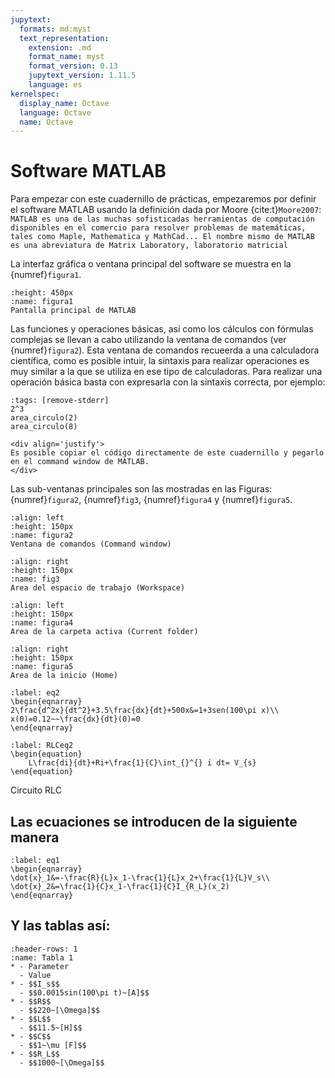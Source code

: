 ```yaml
---
jupytext:
  formats: md:myst
  text_representation:
    extension: .md
    format_name: myst
    format_version: 0.13
    jupytext_version: 1.11.5
    language: es
kernelspec:
  display_name: Octave
  language: Octave
  name: Octave
---
```


# Software MATLAB

Para empezar con este cuadernillo de prácticas, empezaremos por definir el software MATLAB usando la definición dada por Moore {cite:t}`Moore2007`: ``MATLAB es una de las muchas sofisticadas herramientas de computación disponibles
en el comercio para resolver problemas de matemáticas, tales como Maple, Mathematica y MathCad... El nombre mismo de MATLAB es una abreviatura de Matrix Laboratory, laboratorio matricial``


La interfaz gráfica o ventana principal del software se muestra en la {numref}`figura1`.
```{figure} /images/figura1.jpg
:height: 450px
:name: figura1
Pantalla principal de MATLAB
```

Las funciones y operaciones básicas, así como los cálculos con fórmulas complejas se llevan a cabo utilizando la ventana de comandos (ver {numref}`figura2`). Esta ventana de comandos recueerda a una calculadora científica, como es posible intuir, la sintaxis para realizar operaciones es muy similar a la que se utiliza en ese tipo de calculadoras. Para realizar una operación básica basta con expresarla con la sintaxis correcta, por ejemplo: 

```{code-cell} Octave
:tags: [remove-stderr]
2^3
area_circulo(2)
area_circulo(8)
```

```{note}
<div align='justify'>
Es posible copiar el código directamente de este cuadernillo y pegarlo en el command window de MATLAB.
</div>
```


Las sub-ventanas principales son las mostradas en las Figuras: {numref}`figura2`, {numref}`fig3`, {numref}`figura4` y {numref}`figura5`.


```{figure} /images/figura2a.jpg
:align: left
:height: 150px
:name: figura2
Ventana de comandos (Command window)
```
```{figure} /images/figura2b.jpg
:align: right
:height: 150px
:name: fig3
Area del espacio de trabajo (Workspace)
```

```{figure} /images/figura3b.jpg
:align: left
:height: 150px
:name: figura4
Area de la carpeta activa (Current folder)
```
```{figure} /images/figura3c.jpg
:align: right
:height: 150px
:name: figura5
Area de la inicio (Home)
```


```{math}
:label: eq2
\begin{eqnarray}
2\frac{d^2x}{dt^2}+3.5\frac{dx}{dt}+500x&=1+3sen(100\pi x)\\
x(0)=0.12~~\frac{dx}{dt}(0)=0
\end{eqnarray}
```

```{math}
:label: RLCeq2
\begin{equation}
    L\frac{di}{dt}+Ri+\frac{1}{C}\int_{}^{} i dt= V_{s} 
\end{equation}
```

Circuito RLC

## Las ecuaciones se introducen de la siguiente manera

```{math}
:label: eq1
\begin{eqnarray}
\dot{x}_1&=-\frac{R}{L}x_1-\frac{1}{L}x_2+\frac{1}{L}V_s\\
\dot{x}_2&=\frac{1}{C}x_1-\frac{1}{C}I_{R_L}(x_2)
\end{eqnarray}
```
## Y las tablas así:

```{list-table} Tabla de parámetros
:header-rows: 1
:name: Tabla 1
* - Parameter
  - Value
* - $$I_s$$
  - $$0.0015sin(100\pi t)~[A]$$
* - $$R$$
  - $$220~[\Omega]$$
* - $$L$$  
  - $$11.5~[H]$$ 
* - $$C$$ 
  - $$1~\mu [F]$$
* - $$R_L$$
  - $$1000~[\Omega]$$
```


